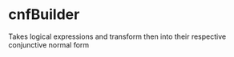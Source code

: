 # cnfBuilder
 Takes logical expressions and transform then into their respective conjunctive normal form
